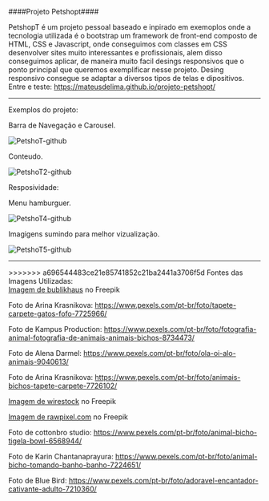 ####Projeto Petshopt####

PetshopT é um projeto pessoal baseado e inpirado em exemoplos onde a tecnologia utilizada é o
bootstrap um framework de front-end composto de HTML, CSS e Javascript, onde conseguimos com classes em CSS desenvolver sites muito interessantes e profissionais, 
alem disso conseguimos aplicar, de maneira muito facil desings responsivos que o ponto principal que queremos exemplificar nesse projeto. Desing responsivo consegue 
se adaptar a diversos tipos de telas e dipositivos.
<br/>
Entre e teste: https://mateusdelima.github.io/projeto-petshopt/

<hr>
Exemplos do projeto:


Barra de Navegação e Carousel.

![PetshoT-github](https://user-images.githubusercontent.com/89278014/213829568-6d3673ac-cfd9-4c02-8748-8f6767000159.gif)

Conteudo.

![PetshoT2-github](https://user-images.githubusercontent.com/89278014/213830155-c16d6456-991a-4f8d-b20e-1c89317963ec.gif)

Resposividade:

Menu hamburguer.

![PetshoT4-github](https://user-images.githubusercontent.com/89278014/213831124-40581d70-e762-4377-8b8b-c2ac722277a5.gif)

Imagigens sumindo para melhor vizualização.

![PetshoT5-github](https://user-images.githubusercontent.com/89278014/213831234-b4fc6708-b14e-42bb-a8df-9b1beadf9f9d.gif)


<hr>
>>>>>>> a696544483ce21e85741852c21ba2441a3706f5d
Fontes das Imagens Utilizadas: <br>
<a href="https://br.freepik.com/fotos-gratis/adoravel-cachorro-basenji-marrom-e-branco-sorrindo-e-dando-mais-uns-cinco-isolado-no-branco_11829591.htm#query=animal&position=1&from_view=search&track=sph">Imagem de bublikhaus</a> no Freepik

Foto de Arina Krasnikova: https://www.pexels.com/pt-br/foto/tapete-carpete-gatos-fofo-7725966/

Foto de Kampus Production: https://www.pexels.com/pt-br/foto/fotografia-animal-fotografia-de-animais-animais-bichos-8734473/

Foto de Alena Darmel: https://www.pexels.com/pt-br/foto/ola-oi-alo-animais-9040613/

Foto de Arina Krasnikova: https://www.pexels.com/pt-br/foto/animais-bichos-tapete-carpete-7726102/

<a href="https://br.freepik.com/fotos-gratis/foto-isolada-de-gato-ruivo-olhando-para-cachorro-retriever-olhando-para-a-camera-na-superficie-branca_17234217.htm#query=animal&position=34&from_view=search&track=sph">Imagem de wirestock</a> no Freepik

<a href="https://br.freepik.com/fotos-gratis/retrato-de-grupo-de-filhotes-adoraveis_3532149.htm#query=animal&position=0&from_view=search&track=sph">Imagem de rawpixel.com</a> no Freepik

Foto de cottonbro studio: https://www.pexels.com/pt-br/foto/animal-bicho-tigela-bowl-6568944/

Foto de Karin Chantanaprayura: https://www.pexels.com/pt-br/foto/animal-bicho-tomando-banho-banho-7224651/

Foto de Blue Bird: https://www.pexels.com/pt-br/foto/adoravel-encantador-cativante-adulto-7210360/

